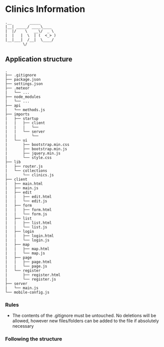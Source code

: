 # Clinics Information

```
.__        _____       
|__| _____/ ____\____  
|  |/    \   __\/  _ \ 
|  |   |  \  | (  <_> )
|__|___|  /__|  \____/ 
        \/             
```

## Application structure

```
.
├── .gitignore
├── package.json
├── settings.json
├── .meteor
|   └── ...
├── node_modules
|   └── ...
├── api
|   └── methods.js
├── imports
|   ├── startup
|	|	├── client
|	|	|	└──
|	|	└── server
|	|		└──
|   └── ui
|		├── bootstrap.min.css
|		├── bootstrap.min.js
|		├── jquery.min.js
|		└── style.css
├── lib
|   ├── router.js
|	└── collections
|		└── clinics.js
├── client
|	├── main.html
|	├── main.js
|	├── edit
|	|   ├── edit.html
|	|	└── edit.js
|	├── form
|	|   ├── form.html
|	|	└── form.js
|	├── list
|	|   ├── list.html
|	|	└── list.js
|	├── login
|	|   ├── login.html
|	|	└── login.js
|	├── map
|	|   ├── map.html
|	|	└── map.js
|	├── page
|	|   ├── page.html
|	|	└── page.js
|	└── register
|		├── register.html
|		└── register.js
├── server
|	└── main.js
└── mobile-config.js
```

### Rules
* The contents of the .gitignore must be untouched. No deletions will be allowed, however new files/folders can be added to the file if absolutely necessary

### Following the structure